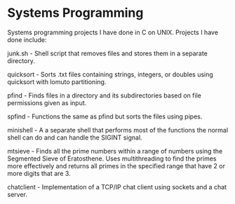 # Systems Programming
Systems programming projects I have done in C on UNIX.
Projects I have done include:

junk.sh - Shell script that removes files and stores them in a separate directory.

quicksort - Sorts .txt files containing strings, integers, or doubles using quicksort with lomuto partitioning.

pfind - Finds files in a directory and its subdirectories based on file permissions given as input.

spfind - Functions the same as pfind but sorts the files using pipes.

minishell - A a separate shell that performs most of the functions the normal shell can do and can handle the SIGINT signal.

mtsieve - Finds all the prime numbers within a range of numbers using the Segmented Sieve of Eratosthene. Uses multithreading to find the primes more effectively and returns all primes in the specified range that have 2 or more digits that are 3.

chatclient - Implementation of a TCP/IP chat client using sockets and a chat server.
